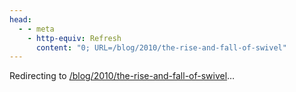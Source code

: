 ```yaml
---
head:
  - - meta
    - http-equiv: Refresh
      content: "0; URL=/blog/2010/the-rise-and-fall-of-swivel"
---
```


Redirecting to <a href="/blog/2010/the-rise-and-fall-of-swivel">/blog/2010/the-rise-and-fall-of-swivel</a>…